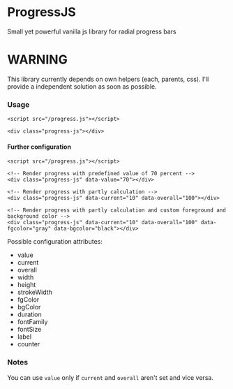 # ProgressJS
Small yet powerful vanilla js library for radial progress bars

# WARNING
This library currently depends on own helpers (each, parents, css). I'll provide a independent solution as soon as possible.

### Usage
```
<script src="/progress.js"></script>

<div class="progress-js"></div>

```

#### Further configuration
```
<script src="/progress.js"></script>

<!-- Render progress with predefined value of 70 percent -->
<div class="progress-js" data-value="70"></div>

<!-- Render progress with partly calculation -->
<div class="progress-js" data-current="10" data-overall="100"></div>

<!-- Render progress with partly calculation and custom foreground and background color -->
<div class="progress-js" data-current="10" data-overall="100" data-fgcolor="gray" data-bgcolor="black"></div>
```

Possible configuration attributes:

- value
- current
- overall
- width
- height
- strokeWidth
- fgColor
- bgColor
- duration
- fontFamily
- fontSize
- label
- counter

### Notes

You can use ```value``` only if ```current``` and ```overall``` aren't set and vice versa.
